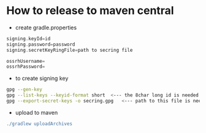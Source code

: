 # How to release to maven central


* create gradle.properties
```groovy
signing.keyId=id
signing.password=password
signing.secretKeyRingFile=path to secring file

ossrhUsername=
ossrhPassword=

```


* to create signing key
```bash
gpg --gen-key
gpg --list-keys --keyid-format short  <--- the 8char long id is needed in gradle.properties
gpg --export-secret-keys -o secring.gpg   <--- path to this file is needed in gradle.properties
```


* upload to maven

```groovy
./gradlew uploadArchives
```
